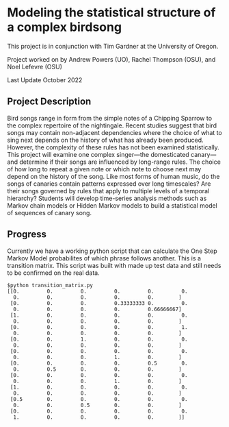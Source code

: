 # Modeling the statistical structure of a complex birdsong

This project is in conjunction with Tim Gardner at the University of Oregon.

Project worked on by Andrew Powers (UO), Rachel Thompson (OSU), and Noel Lefevre (OSU)

Last Update October 2022

## Project Description

Bird songs range in form from the simple notes of a Chipping Sparrow to the complex repertoire of 
the nightingale. Recent studies suggest that bird songs may contain non-adjacent dependencies where 
the choice of what to sing next depends on the history of what has already been produced. However, 
the complexity of these rules has not been examined statistically. This project will examine one 
complex singer—the domesticated canary— and determine if their songs are influenced by long-range 
rules. The choice of how long to repeat a given note or which note to choose next may depend on the 
history of the song. Like most forms of human music, do the songs of canaries contain patterns 
expressed over long timescales? Are their songs governed by rules that apply to multiple levels of 
a temporal hierarchy? Students will develop time-series analysis methods such as Markov chain models 
or Hidden Markov models to build a statistical model of sequences of canary song.


## Progress

Currently we have a working python script that can calculate the One Step Markov Model probabilites
of which phrase follows another. This is a transition matrix. This script was built with
made up test data and still needs to be confirmed on the real data.


```
$python transition_matrix.py
[[0.         0.         0.         0.         0.         0.
  0.         0.         0.         0.         0.        ]
 [0.         0.         0.         0.33333333 0.         0.
  0.         0.         0.         0.         0.66666667]
 [1.         0.         0.         0.         0.         0.
  0.         0.         0.         0.         0.        ]
 [0.         0.         0.         0.         0.         1.
  0.         0.         0.         0.         0.        ]
 [0.         0.         1.         0.         0.         0.
  0.         0.         0.         0.         0.        ]
 [0.         0.         0.         0.         0.         0.
  0.         0.         0.         1.         0.        ]
 [0.         0.         0.         0.         0.5        0.
  0.         0.5        0.         0.         0.        ]
 [0.         0.         0.         0.         0.         0.
  0.         0.         0.         1.         0.        ]
 [1.         0.         0.         0.         0.         0.
  0.         0.         0.         0.         0.        ]
 [0.5        0.         0.         0.         0.         0.
  0.         0.         0.5        0.         0.        ]
 [0.         0.         0.         0.         0.         0.
  1.         0.         0.         0.         0.        ]]
```
